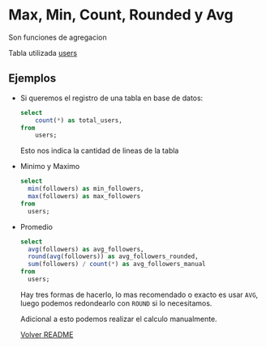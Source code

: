 # Max, Min, Count, Rounded y Avg

Son funciones de agregacion

Tabla utilizada [users](../db/04/user-table.sql)

## Ejemplos

- Si queremos el registro de una tabla en base de datos:

  ```sql
  select
      count(*) as total_users,
  from
      users;
  ```

  Esto nos indica la cantidad de lineas de la tabla

- Minimo y Maximo

  ```sql
  select
    min(followers) as min_followers,
    max(followers) as max_followers
  from
    users;
  ```

- Promedio

  ```sql
  select
    avg(followers) as avg_followers,
    round(avg(followers)) as avg_followers_rounded,
    sum(followers) / count(*) as avg_followers_manual
  from
    users;
  ```

  Hay tres formas de hacerlo, lo mas recomendado o exacto es usar `AVG`, luego podemos redondearlo con `ROUND` si lo necesitamos.

  Adicional a esto podemos realizar el calculo manualmente.

  [Volver README](../README.md)
